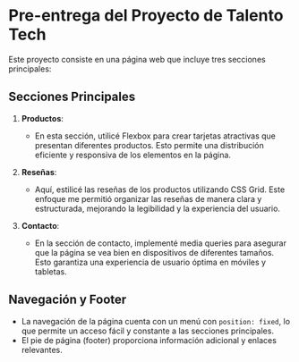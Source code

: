 # Pre-entrega del Proyecto de Talento Tech

Este proyecto consiste en una página web que incluye tres secciones principales:

## Secciones Principales

1. **Productos**: 
   - En esta sección, utilicé Flexbox para crear tarjetas atractivas que presentan diferentes productos. Esto permite una distribución eficiente y responsiva de los elementos en la página.

2. **Reseñas**: 
   - Aquí, estilicé las reseñas de los productos utilizando CSS Grid. Este enfoque me permitió organizar las reseñas de manera clara y estructurada, mejorando la legibilidad y la experiencia del usuario.

3. **Contacto**: 
   - En la sección de contacto, implementé media queries para asegurar que la página se vea bien en dispositivos de diferentes tamaños. Esto garantiza una experiencia de usuario óptima en móviles y tabletas.

## Navegación y Footer

- La navegación de la página cuenta con un menú con `position: fixed`, lo que permite un acceso fácil y constante a las secciones principales.
- El pie de página (footer) proporciona información adicional y enlaces relevantes.

